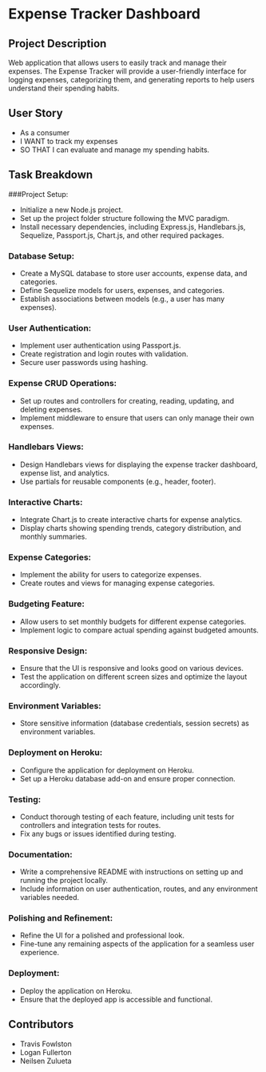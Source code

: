 # Expense Tracker Dashboard

## Project Description

Web application that allows users to easily track and manage their expenses. The Expense Tracker will provide a user-friendly interface for logging expenses, categorizing them, and generating reports to help users understand their spending habits.

## User Story

- As a consumer
- I WANT to track my expenses
- SO THAT I can evaluate and manage my spending habits.

## Task Breakdown

###Project Setup:

- Initialize a new Node.js project.
- Set up the project folder structure following the MVC paradigm.
- Install necessary dependencies, including Express.js, Handlebars.js, Sequelize, Passport.js, Chart.js, and other required packages.

### Database Setup:

- Create a MySQL database to store user accounts, expense data, and categories.
- Define Sequelize models for users, expenses, and categories.
- Establish associations between models (e.g., a user has many expenses).

### User Authentication:

- Implement user authentication using Passport.js.
- Create registration and login routes with validation.
- Secure user passwords using hashing.

### Expense CRUD Operations:

- Set up routes and controllers for creating, reading, updating, and deleting expenses.
- Implement middleware to ensure that users can only manage their own expenses.

### Handlebars Views:

- Design Handlebars views for displaying the expense tracker dashboard, expense list, and analytics.
- Use partials for reusable components (e.g., header, footer).

### Interactive Charts:

- Integrate Chart.js to create interactive charts for expense analytics.
- Display charts showing spending trends, category distribution, and monthly summaries.

### Expense Categories:

- Implement the ability for users to categorize expenses.
- Create routes and views for managing expense categories.

### Budgeting Feature:

- Allow users to set monthly budgets for different expense categories.
- Implement logic to compare actual spending against budgeted amounts.

### Responsive Design:

- Ensure that the UI is responsive and looks good on various devices.
- Test the application on different screen sizes and optimize the layout accordingly.

### Environment Variables:

- Store sensitive information (database credentials, session secrets) as environment variables.

### Deployment on Heroku:

- Configure the application for deployment on Heroku.
- Set up a Heroku database add-on and ensure proper connection.

### Testing:

- Conduct thorough testing of each feature, including unit tests for controllers and integration tests for routes.
- Fix any bugs or issues identified during testing.

### Documentation:

- Write a comprehensive README with instructions on setting up and running the project locally.
- Include information on user authentication, routes, and any environment variables needed.

### Polishing and Refinement:

- Refine the UI for a polished and professional look.
- Fine-tune any remaining aspects of the application for a seamless user experience.

### Deployment:

- Deploy the application on Heroku.
- Ensure that the deployed app is accessible and functional.

## Contributors

- Travis Fowlston
- Logan Fullerton
- Neilsen Zulueta
